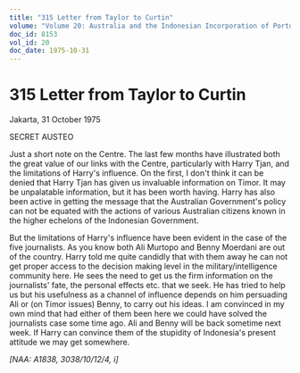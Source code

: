```yaml
---
title: "315 Letter from Taylor to Curtin"
volume: "Volume 20: Australia and the Indonesian Incorporation of Portuguese Timor, 1974-1976"
doc_id: 8153
vol_id: 20
doc_date: 1975-10-31
---
```


# 315 Letter from Taylor to Curtin

Jakarta, 31 October 1975

SECRET AUSTEO

Just a short note on the Centre. The last few months have illustrated both the great value of our links with the Centre, particularly with Harry Tjan, and the limitations of Harry's influence. On the first, I don't think it can be denied that Harry Tjan has given us invaluable information on Timor. It may be unpalatable information, but it has been worth having. Harry has also been active in getting the message that the Australian Government's policy can not be equated with the actions of various Australian citizens known in the higher echelons of the Indonesian Government.

But the limitations of Harry's influence have been evident in the case of the five journalists. As you know both Ali Murtopo and Benny Moerdani are out of the country. Harry told me quite candidly that with them away he can not get proper access to the decision making level in the military/intelligence community here. He sees the need to get us the firm information on the journalists' fate, the personal effects etc. that we seek. He has tried to help us but his usefulness as a channel of influence depends on him persuading Ali or (on Timor issues) Benny, to carry out his ideas. I am convinced in my own mind that had either of them been here we could have solved the journalists case some time ago. Ali and Benny will be back sometime next week. If Harry can convince them of the stupidity of Indonesia's present attitude we may get somewhere.

_[NAA: A1838, 3038/10/12/4, i]_
